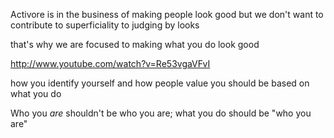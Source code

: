 Activore is in the business of making people look good
but we don't want to contribute to superficiality
to judging by looks

that's why we are focused to making what you do look good



http://www.youtube.com/watch?v=Re53vgaVFvI

how you identify yourself and how people value you should be based on what you do

Who you *are* shouldn't be who you are; what you do should be "who you are"
